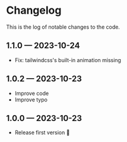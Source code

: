 # Changelog

This is the log of notable changes to the code.

## 1.1.0 — 2023-10-24

- Fix: tailwindcss's built-in animation missing

## 1.0.2 — 2023-10-23

- Improve code
- Improve typo 

## 1.0.0 — 2023-10-23

- Release first version 🎉

